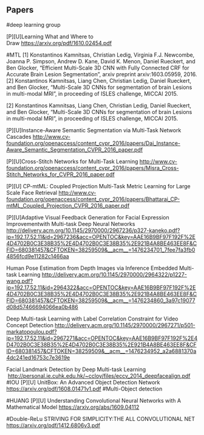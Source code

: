 ## Papers
#deep learning group

[P][U]Learning What and Where to Draw https://arxiv.org/pdf/1610.02454.pdf 

#MTL
[1] Konstantinos Kamnitsas, Christian Ledig, Virginia F.J. Newcombe, Joanna P. Simpson, Andrew D. Kane, David K. Menon, Daniel Rueckert, and Ben Glocker, “Efficient Multi-Scale 3D CNN with Fully Connected CRF for Accurate Brain Lesion Segmentation”, arxiv preprint arxiv:1603.05959, 2016.[2] Konstantinos Kamnitsas, Liang Chen, Christian Ledig, Daniel Rueckert, and Ben Glocker, “Multi-Scale 3D CNNs for segmentation of brain Lesions in multi-modal MRI”, in proceeding of ISLES challenge, MICCAI 2015.

[2] Konstantinos Kamnitsas, Liang Chen, Christian Ledig, Daniel Rueckert, and Ben Glocker, “Multi-Scale 3D CNNs for segmentation of brain Lesions in multi-modal MRI”, in proceeding of ISLES challenge, MICCAI 2015.

[P][U]Instance-Aware Semantic Segmentation via Multi-Task Network Cascades http://www.cv-foundation.org/openaccess/content_cvpr_2016/papers/Dai_Instance-Aware_Semantic_Segmentation_CVPR_2016_paper.pdf

[P][U]Cross-Stitch Networks for Multi-Task Learning http://www.cv-foundation.org/openaccess/content_cvpr_2016/papers/Misra_Cross-Stitch_Networks_for_CVPR_2016_paper.pdf

[P][U] CP-mtML: Coupled Projection Multi-Task Metric Learning for Large Scale Face Retrieval http://www.cv-foundation.org/openaccess/content_cvpr_2016/papers/Bhattarai_CP-mtML_Coupled_Projection_CVPR_2016_paper.pdf

[P][U]Adaptive Visual Feedback Generation for Facial Expression Improvementwith Multi-task Deep Neural Networks http://delivery.acm.org/10.1145/2970000/2967236/p327-kaneko.pdf?ip=192.17.52.11&id=2967236&acc=OPENTOC&key=AAE16B9BF97F192F%2E4D4702B0C3E38B35%2E4D4702B0C3E38B35%2E921B4A8BE463EE8F&CFID=680381457&CFTOKEN=38259509&__acm__=1476234701_7fee7fa3fb04856fcd9e11282c1466aa

Human Pose Estimation from Depth Images via Inference Embedded Multi-task Learning http://delivery.acm.org/10.1145/2970000/2964322/p1227-wang.pdf?ip=192.17.52.11&id=2964322&acc=OPENTOC&key=AAE16B9BF97F192F%2E4D4702B0C3E38B35%2E4D4702B0C3E38B35%2E921B4A8BE463EE8F&CFID=680381457&CFTOKEN=38259509&__acm__=1476234860_3a97c19077d08d57466694066ea0b486

Deep Multi-task Learning with Label Correlation Constraint for Video Concept Detection http://delivery.acm.org/10.1145/2970000/2967271/p501-markatopoulou.pdf?ip=192.17.52.11&id=2967271&acc=OPENTOC&key=AAE16B9BF97F192F%2E4D4702B0C3E38B35%2E4D4702B0C3E38B35%2E921B4A8BE463EE8F&CFID=680381457&CFTOKEN=38259509&__acm__=1476234952_a2a6881370a4dc241ed16753c7e3619e

Facial Landmark Detection by Deep Multi-task Learning  http://personal.ie.cuhk.edu.hk/~ccloy/files/eccv_2014_deepfacealign.pdf
#IOU
[P][U] UnitBox: An Advanced Object Detection Network https://arxiv.org/pdf/1608.01471v1.pdf
#Multi-Object detection

#HUANG
[P][U] Understanding Convolutional Neural Networks with A Mathematical Model https://arxiv.org/abs/1609.04112

#Double-ReLu
STRIVING FOR SIMPLICITY:THE ALL CONVOLUTIONAL NET https://arxiv.org/pdf/1412.6806v3.pdf




